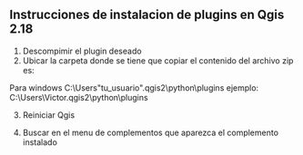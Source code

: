 ## Instrucciones de instalacion de plugins en Qgis 2.18 

1. Descompimir el plugin deseado
2. Ubicar la carpeta donde se tiene que copiar el contenido del archivo zip es:

Para windows
C:\Users\"tu_usuario"\.qgis2\python\plugins
ejemplo:
C:\Users\Victor\.qgis2\python\plugins

3. Reiniciar Qgis 

4. Buscar en el menu de complementos que aparezca el complemento instalado
